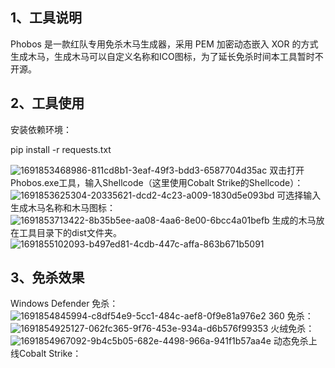 ## 1、工具说明

Phobos 是一款红队专用免杀木马生成器，采用 PEM 加密动态嵌入 XOR 的方式生成木马，生成木马可以自定义名称和ICO图标，为了延长免杀时间本工具暂时不开源。


## 2、工具使用

安装依赖环境：

pip install -r requests.txt

![1691853468986-811cd8b1-3eaf-49f3-bdd3-6587704d35ac](https://github.com/ZackSecurity/Phobos/assets/34084717/799d9780-a51e-42f5-9b49-eedd2f576230)
双击打开Phobos.exe工具，输入Shellcode（这里使用Cobalt Strike的Shellcode）：
![1691853625304-20335621-dcd2-4c23-a009-1830d5e093bd](https://github.com/ZackSecurity/Phobos/assets/34084717/d7a0ec71-b7c2-4ba4-9e12-2e504b1b8c43)
可选择输入生成木马名称和木马图标：
![1691853713422-8b35b5ee-aa08-4aa6-8e00-6bcc4a01befb](https://github.com/ZackSecurity/Phobos/assets/34084717/c538149e-26e0-4ea7-8848-29d656cfe2e7)
生成的木马放在工具目录下的dist文件夹。
![1691855102093-b497ed81-4cdb-447c-affa-863b671b5091](https://github.com/ZackSecurity/Phobos/assets/34084717/8b84eec4-db6f-4e87-b069-4d71748fb352)


## 3、免杀效果
Windows Defender 免杀：
![1691854845994-c8df54e9-5cc1-484c-aef8-0f9e81a976e2](https://github.com/ZackSecurity/Phobos/assets/34084717/cc315f7e-8ae6-4187-9eeb-3758904aa718)
360 免杀：
![1691854925127-062fc365-9f76-453e-934a-d6b576f99353](https://github.com/ZackSecurity/Phobos/assets/34084717/d490e4e0-8a28-4af3-9ba0-d3763401b5df)
火绒免杀：
![1691854967092-9b4c5b05-682e-4498-966a-941f1b57aa4e](https://github.com/ZackSecurity/Phobos/assets/34084717/1454aab8-a6cf-40d0-8761-e8bf1cc29e4c)
动态免杀上线Cobalt Strike：







